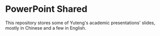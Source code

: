 # PowerPoint Shared

This repository stores some of Yuteng's academic presentations' slides, mostly in Chinese and a few in English.
